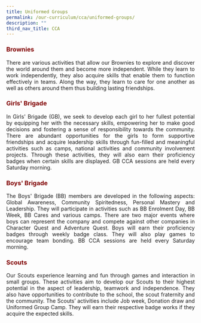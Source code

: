 ```yaml
---
title: Uniformed Groups
permalink: /our-curriculum/cca/uniformed-groups/
description: ""
third_nav_title: CCA
---
```

<h3 style="text-align: justify;"><strong><span style="color: #800000;">Brownies</span></strong></h3>

<p style="text-align: justify;">There are various activities that allow our Brownies to explore and discover the world around them and become more independent. While they learn to work independently, they also acquire skills that enable them to function effectively in teams. Along the way, they learn to care for one another as well as others around them thus building lasting friendships.</p>

<h3 style="text-align: justify;"><strong><span style="color: #800000;">Girls' Brigade</span></strong></h3>


<p style="text-align: justify;">In Girls' Brigade (GB), we seek to develop each girl to her fullest potential by equipping her with the necessary skills, empowering her to make good decisions and fostering a sense of responsibility towards the community. There are abundant opportunities for the girls to form supportive friendships and acquire leadership skills through fun-filled and meaningful activities such as camps, national activities and community involvement projects. Through these activities, they will also earn their proficiency badges when certain skills are displayed. GB CCA sessions are held every Saturday morning.</p>

<h3 style="text-align: justify;"><strong><span style="color: #800000;">Boys' Brigade</span></strong></h3>

<p style="text-align: justify;">The Boys' Brigade (BB) members are developed in the following aspects: Global Awareness, Community Spiritedness, Personal Mastery and Leadership. They will participate in activities such as BB Enrolment Day, BB Week, BB Cares and various camps. There are two major events where boys can represent the company and compete against other companies in Character Quest and Adventure Quest. Boys will earn their proficiency badges through weekly badge class. They will also play games to encourage team bonding. BB CCA sessions are held every Saturday morning.</p>

<h3 style="text-align: justify;"><strong><span style="color: #800000;">Scouts</span></strong></h3> 

<p style="text-align: justify;">Our Scouts experience learning and fun through games and interaction in small groups. These activities aim to develop our Scouts to their highest potential in the aspect of leadership, teamwork and independence. They also have opportunities to contribute to the school, the scout fraternity and the community. The Scouts&rsquo; activities include Job week, Donation draw and Uniformed Group Camp. They will earn their respective badge works if they acquire the expected skills.</p>